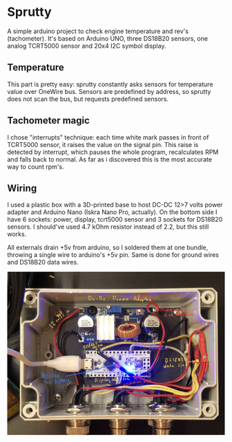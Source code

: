 # Sprutty
A simple arduino project to check engine temperature and rev's (tachometer). It's based on Arduino UNO, three DS18B20 sensors, one analog TCRT5000 sensor and 20x4 I2C symbol display.

## Temperature
This part is pretty easy: sprutty constantly asks sensors for temperature value over OneWire bus. Sensors are predefined by address, so sprutty does not scan the bus, but requests predefined sensors.

## Tachometer magic
I chose "interrupts" technique: each time white mark passes in front of TCRT5000 sensor, it raises the value on the signal pin. This raise is detected by interrupt, which pauses the whole program, recalculates RPM and falls back to normal. As far as i discovered this is the most accurate way to count rpm's.

## Wiring
I used a plastic box with a 3D-printed base to host DC-DC 12>7 volts power adapter and Arduino Nano (Iskra Nano Pro, actually). On the bottom side I have 6 sockets: power, display, tcrt5000 sensor and 3 sockets for DS18B20 sensors. I should've used 4.7 kOhm resistor instead of 2.2, but this still works.

All externals drain +5v from arduino, so I soldered them at one bundle, throwing a single wire to arduino's +5v pin. Same is done for ground wires and DS18B20 data wires.

![Internals of the box](IMG_7442.jpg?raw=true "Internals of the box")

